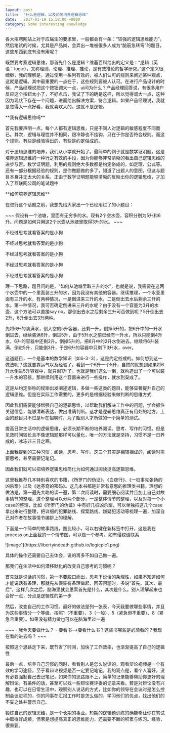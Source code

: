 ```yaml
---
layout: post
title:  "什么是逻辑，以及如何培养逻辑思维"
date:   2017-01-19 15:58:00 +0800
category: Some interesting knowledge
---
```


<p>各大招聘网站上对于应届生的要求里，一般都会有一条：“较强的逻辑思维能力”。然后笔试的时候，尤其是产品岗，会弄出一堆被很多人成为“脑筋急转弯”的题目，这些东西到底有没有用呢？</p>
<p>既然要考察逻辑思维，那首先什么是逻辑？维基百科给出的定义是：“逻辑（英语：logic），又称理则、论理、推理、推论，是有效推论的哲学研究。”这个定义很缥缈，我的理解是，通过使用一系列有效的，被人们认可的规则来阐述某种观点，这就是逻辑。其中最重要的一点在于，这些规则要被人认可。在进行产品设计的时候，产品经理说把这个按钮调大一点，ui问为什么？产品经理回答说，有很多用户反应这个按钮太小了，不好点击，我试了下的确是这样，所以觉得调大一点，这种因为现状下存在一个问题，进而给出解决方案，符合逻辑。如果产品经理说，我就是觉得大一点好看，我就喜欢大的，这就不是逻辑。</p>
**我有逻辑思维吗**
<p>首先我要声明一点，每个人都有逻辑思维，只是不同人对逻辑的敏感程度不同而已。其次，逻辑与理性并不相同，跟冷静也不挂钩，只在于你是否符合规则。而这个规则，有些是经验得出的，有些是约定俗成的。</p>
<p>对于逻辑思维的培养，我们从小学就开始了。最简单的例子就是数学证明题。这是培养逻辑思维的一种行之有效的手段，因为你能够非常清晰的看出自己逻辑思维的进步与否。数学证明题，利用的规则绝大多数都是约定俗成的，如定理、公式等。还有一部分根据经验的规则，是你做题做的多了，知道了出题人的意图，但这与题目本身并无太大的关系。正由于数学证明题能够清晰的反映出你的逻辑思维，才加入了互联网公司的笔试题中</p>
**如何培养逻辑思维**
<p>在进行这个话题之前，我想先给大家出一个已经用烂了的小题目：</p>
~~~
假设有一个池塘，里面有无穷多的水。现有2个空水壶，容积分别为5升和6升。问题是如何只用这2个水壶从池塘里取得3升的水。
~~~
<p>不经过思考就看答案的是小狗</p>
<p>不经过思考就看答案的是小狗</p>
<p>不经过思考就看答案的是小狗</p>
<p>不经过思考就看答案的是小狗</p>
<p>不经过思考就看答案的是小狗</p>
<p>理一下思路，题目问的是，“如何从池塘里取三升的水”，也就是说，我需要在这两个水壶中的一个里面装三升的水，因为我没有其他的容器。继续推理，一个水壶里面有三升的水，有两种情况，一是倒进来三升的水，二是倒出去水后剩余三升的水。第一种情况，我可否确定倒进来三升的水呢？由于没有一个容量为3升的水壶，这个方法可以直接say no。那倒出去水之后剩余三升可否做到呢？5升倒出去2升，6升倒出去3升两种。</p>
<p>先将6升的装满水，倒入空的5升容器，还剩一升。倒掉5升的，把6升中的一升水倒进去，继续装满6升，倒进5升，由于5升水之前已经有一升水，所以只能倒4升水，6升的容器中还剩2升。倒掉5升的，把6升中的2升水倒进去。继续将6升装满，倒进5升，只能倒3升，于是6升的容器中只剩下3升水，over。</p>
<p>这道题目，一个是基本的数学知识（如6-3=3），这是约定俗成的。如何想到这一做法呢？这就要靠运气以及经验了。看到一个6升一个5升，自然的就想到如果将6升水倒进5升容器中，就只剩1升了。也就是我们这么一倒，就构造出了一个可以装一升水的容器，那继续利用这个容器来进行一些操作，就水到渠成了。</p>
<p>这是从约定俗称的规矩出发阐述逻辑，多做一些这类的题目，能够显著提升自己的逻辑思维。但是在实际工作需要的，更多的是根据经验来做判断的思维方式</p>
<p>因此我们需要能够增强自己的逻辑思维，以帮助我们解决工作中的问题，学会抓住关键信息，能够清晰表达，做出准确判断。这才是逻辑思维真正有用处的地方，上面的题目只不过是hr在招聘时，为了甄别人才所做的一个简单的测试。</p>
<p>提高日常生活中的逻辑思维，必须长期不断的培养阅读、思考、写作的习惯。但是见效时间较长且不像逻辑题那样可以量化，唯一的方法就是坚持，习惯不是一日养成的，冰冻非三日之寒。</p>
<p>上面我提到的三种习惯：阅读、思考、写作。这三个其实是相辅相成的，阅读时需要思考，甚至需要记笔记。</p>
<p>因此我们就可以把培养逻辑思维简化为如何通过阅读提高逻辑思维。</p>
<p>这里我推荐几本特别喜欢的书籍，《所罗门的伪证》、《白夜行》、《一桩事先张扬的凶杀案》以及《达芬奇的密码》。这几本书都是非常有意思的推理类书籍。理想的做法是，第一遍先大略的读一遍，第二次阅读时，需要细心阅读并且加上自己对故事情节的整理，这个整理可以分两个部分，一是整体情节的整理，以及对每一个小case的整理，比如《所罗门的伪证》中有好几桩凶杀案，可以单独把这几个case拿出来进行整理，把详细的犯罪路线、探案路线、嫌疑犯活动等梳理一遍，加深自己对作者在故事情节编排上的理解。</p>
<p>下面是一个简单的故事路线，图比较小，可以右键在新标签中打开，这是我在process on上面截的一个情节图，可以做一个参考。如有侵权请联系</p>
![image1](https://libertyindeath.github.io/logicpic1.png)
<p>具体的操作还需要自己去体会，说的再多不如自己做一遍。</p>
<p>那我们在生活中如何潜移默化的改变自己思考的习惯呢？</p>
<p>首先就是说话的习惯，第一不要脱口而出，思考下说话的条理性，如果不知道如何才能说话有条理，那就先从假装有条理做起，回答问题时，多说“首先、其次、最后”，这样几次之后，脑海里就会思索首先是什么，其次是什么。别人理解起来也会好一点，分点是逻辑性的第一步</p>
<p>然后，改变自己的工作习惯。最好的做法是列一张表，今天我要做哪些事情，并且为这些事情分一个等级，按照1（不重要）、3（一般）、5（紧急但不重要）、8（紧急且重要）。如果没有精力做也可以在脑海里过一遍</p>
~~~
- 我今天要做什么？
- 要看书——>要看什么书？这些书哪些是必须看的？我现在看的进去吗？
~~~
<p>按照这个思路走下来，既节省了时间，加快了工作效率，也渐渐提高了自己的逻辑性</p>
<p>最后一点，培养自己习惯的同时，看看别人是怎么说话的。观看辩论视频是一个有效的学习途径，至于看辩论视频是否一定要记笔记，我的观点是，看个人喜好，没有必要强制自己去记笔记，如果你的思路跟不上，简单的记录能够帮助你更好的理解辩论。有条件的话，甚至可以找一些辩论赛评委的记录来看。若是对辩论没有兴趣，也可以在日常生活中，观察别人说话的方式，比如你的领导在会议时是怎么控制会议进程的，你的同事在汇报工作时是怎么做的，学习他们的优点，找出他们的不妥之处并警示自己。</p>
<p>锻炼自己的逻辑思维，是一个长期的事业。短期的逻辑题训练的确能够让你在笔试中取得好成绩，但若是想提高真正的思维能力，还需要不断的积累与练习。经验，很重要。</p>
